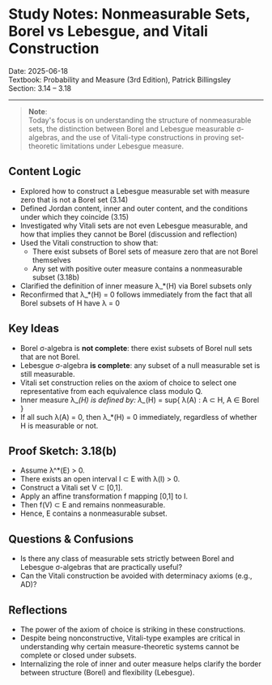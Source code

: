 # Study Notes: Nonmeasurable Sets, Borel vs Lebesgue, and Vitali Construction

Date: 2025-06-18  
Textbook: Probability and Measure (3rd Edition), Patrick Billingsley  
Section: 3.14 – 3.18  

---

> **Note**:  
> Today's focus is on understanding the structure of nonmeasurable sets, the distinction between Borel and Lebesgue measurable σ-algebras, and the use of Vitali-type constructions in proving set-theoretic limitations under Lebesgue measure.

## Content Logic

- Explored how to construct a Lebesgue measurable set with measure zero that is not a Borel set (3.14)
- Defined Jordan content, inner and outer content, and the conditions under which they coincide (3.15)
- Investigated why Vitali sets are not even Lebesgue measurable, and how that implies they cannot be Borel (discussion and reflection)
- Used the Vitali construction to show that:
  - There exist subsets of Borel sets of measure zero that are not Borel themselves
  - Any set with positive outer measure contains a nonmeasurable subset (3.18b)
- Clarified the definition of inner measure λ_*(H) via Borel subsets only
- Reconfirmed that λ_*(H) = 0 follows immediately from the fact that all Borel subsets of H have λ = 0

## Key Ideas

- Borel σ-algebra is **not complete**: there exist subsets of Borel null sets that are not Borel.
- Lebesgue σ-algebra **is complete**: any subset of a null measurable set is still measurable.
- Vitali set construction relies on the axiom of choice to select one representative from each equivalence class modulo Q.
- Inner measure λ_*(H) is defined by:
  λ_*(H) = sup{ λ(A) : A ⊂ H, A ∈ Borel }
- If all such λ(A) = 0, then λ_*(H) = 0 immediately, regardless of whether H is measurable or not.

## Proof Sketch: 3.18(b)

- Assume λ^*(E) > 0.
- There exists an open interval I ⊂ E with λ(I) > 0.
- Construct a Vitali set V ⊂ [0,1].
- Apply an affine transformation f mapping [0,1] to I.
- Then f(V) ⊂ E and remains nonmeasurable.
- Hence, E contains a nonmeasurable subset.

## Questions & Confusions

- Is there any class of measurable sets strictly between Borel and Lebesgue σ-algebras that are practically useful?
- Can the Vitali construction be avoided with determinacy axioms (e.g., AD)?

## Reflections

- The power of the axiom of choice is striking in these constructions.
- Despite being nonconstructive, Vitali-type examples are critical in understanding why certain measure-theoretic systems cannot be complete or closed under subsets.
- Internalizing the role of inner and outer measure helps clarify the border between structure (Borel) and flexibility (Lebesgue).

